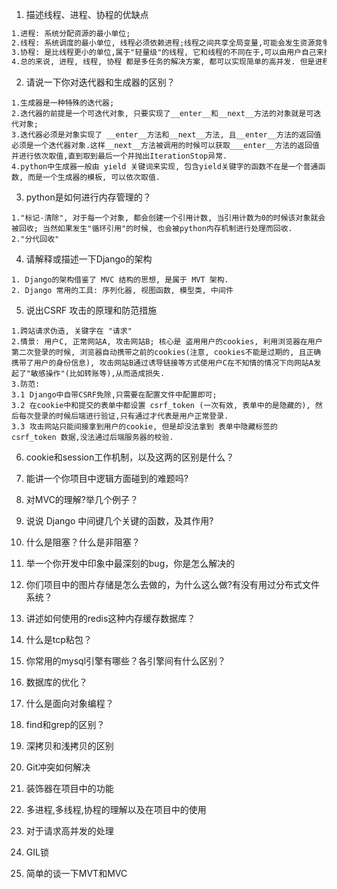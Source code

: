 1. 描述线程、进程、协程的优缺点

```latex
1.进程: 系统分配资源的最小单位;
2.线程: 系统调度的最小单位, 线程必须依赖进程;线程之间共享全局变量,可能会发生资源竞争问题-->使用互斥锁来解决,但是可能造成死锁--> 使用:1.银行家算法, 2.修改业务逻辑,避免死锁的情况出现等
3.协程: 是比线程更小的单位,属于"轻量级"的线程, 它和线程的不同在于,可以由用户自己来控制切换那条线程执行,其通过寄存器上下文来快速切换, 执行效率相当高.
4.总的来说, 进程, 线程, 协程 都是多任务的解决方案, 都可以实现简单的高并发. 但是进程是消耗系统资源最多的, 线程可能出现资源竞争问题, 协程同理. 
```



2. 请说一下你对迭代器和生成器的区别？

```
1.生成器是一种特殊的迭代器;
2.迭代器的前提是一个可迭代对象, 只要实现了__enter__和__next__方法的对象就是可迭代对象;
3.迭代器必须是对象实现了 __enter__方法和__next__方法, 且__enter__方法的返回值必须是一个迭代器对象.这样__next__方法被调用的时候可以获取___enter__方法的返回值并进行依次取值,直到取到最后一个并抛出IterationStop异常.
4.python中生成器一般由 yield 关键词来实现, 包含yield关键字的函数不在是一个普通函数, 而是一个生成器的模板, 可以依次取值.
```



3. python是如何进行内存管理的？

```
1."标记-清除", 对于每一个对象, 都会创建一个引用计数, 当引用计数为0的时候该对象就会被回收; 当然如果发生"循环引用"的时候, 也会被python内存机制进行处理而回收.
2."分代回收"
```



4. 请解释或描述一下Django的架构

```
1. Django的架构借鉴了 MVC 结构的思想, 是属于 MVT 架构.
2. Django 常用的工具: 序列化器, 视图函数, 模型类, 中间件
```



5. 说出CSRF 攻击的原理和防范措施

```
1.跨站请求伪造, 关键字在 "请求"
2.情景: 用户C, 正常网站A, 攻击网站B; 核心是 盗用用户的cookies, 利用浏览器在用户第二次登录的时候, 浏览器自动携带之前的cookies(注意, cookies不能是过期的, 且正确携带了用户的身份信息), 攻击网站B通过诱导链接等方式使用户C在不知情的情况下向网站A发起了"敏感操作"(比如转账等),从而造成损失.
3.防范:
3.1 Django中自带CSRF免除,只需要在配置文件中配置即可;
3.2 在cookie中和提交的表单中都设置 csrf_token (一次有效, 表单中的是隐藏的), 然后每次登录的时候后端进行验证,只有通过才代表是用户正常登录. 
3.3 攻击网站只能间接拿到用户的cookie, 但是却没法拿到 表单中隐藏标签的 csrf_token 数据,没法通过后端服务器的校验.
```



6. cookie和session工作机制，以及这两的区别是什么？

7. 能讲一个你项目中逻辑方面碰到的难题吗?

8. 对MVC的理解?举几个例子？

9. 说说 Django 中间键几个关键的函数，及其作用?

10. 什么是阻塞？什么是非阻塞？

11. 举一个你开发中印象中最深刻的bug，你是怎么解决的

12. 你们项目中的图片存储是怎么去做的，为什么这么做?有没有用过分布式文件系统？

13. 讲述如何使用的redis这种内存缓存数据库？

14. 什么是tcp粘包？

15. 你常用的mysql引擎有哪些？各引擎间有什么区别？

16. 数据库的优化？

17. 什么是面向对象编程？

18. find和grep的区别？

19. 深拷贝和浅拷贝的区别

20. Git冲突如何解决

21. 装饰器在项目中的功能

22. 多进程,多线程,协程的理解以及在项目中的使用

23. 对于请求高并发的处理

24. GIL锁

25. 简单的谈一下MVT和MVC